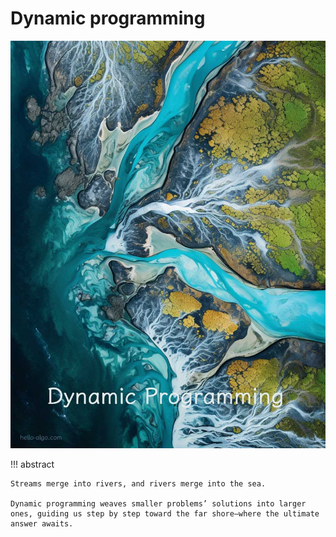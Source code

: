 # Dynamic programming

![Dynamic programming](../assets/covers/chapter_dynamic_programming.jpg)

!!! abstract

    Streams merge into rivers, and rivers merge into the sea.
    
    Dynamic programming weaves smaller problems’ solutions into larger ones, guiding us step by step toward the far shore—where the ultimate answer awaits.
